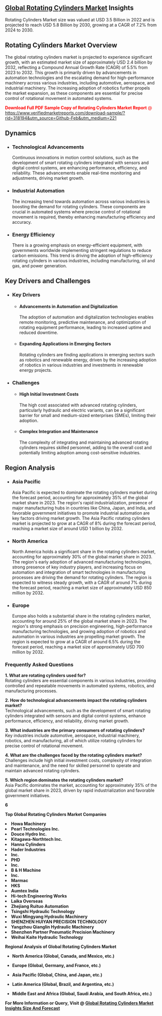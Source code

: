 <h2><a href="https://www.verifiedmarketreports.com/download-sample/?rid=318194&amp;utm_source=Github&amp;utm_medium=221" target="_blank">Global Rotating Cylinders Market</a> Insights</h2><p>Rotating Cylinders Market size was valued at USD 3.5 Billion in 2022 and is projected to reach USD 5.8 Billion by 2030, growing at a CAGR of 7.2% from 2024 to 2030.</p><p> <h2>Rotating Cylinders Market Overview</h2> <p>The global rotating cylinders market is projected to experience significant growth, with an estimated market size of approximately USD 2.4 billion by 2032, reflecting a Compound Annual Growth Rate (CAGR) of 5.5% from 2023 to 2032. This growth is primarily driven by advancements in automation technologies and the escalating demand for high-performance machinery across various industries, including automotive, aerospace, and industrial machinery. The increasing adoption of robotics further propels the market expansion, as these components are essential for precise control of rotational movement in automated systems. </p> <p><p><span class=""><span style="color: #ff0000;"><strong>Download Full PDF Sample Copy of Rotating Cylinders Market Report</strong> @ </span><a href="https://www.verifiedmarketreports.com/download-sample/?rid=318194&amp;utm_source=Github-Feb&amp;utm_medium=221" target="_blank">https://www.verifiedmarketreports.com/download-sample/?rid=318194&amp;utm_source=Github-Feb&amp;utm_medium=221</a></span></p></p> <h2>Dynamics</h2> <ul> <li><h3>Technological Advancements</h3> <p>Continuous innovations in motion control solutions, such as the development of smart rotating cylinders integrated with sensors and digital control systems, are enhancing performance, efficiency, and reliability. These advancements enable real-time monitoring and adjustments, driving market growth. </p> </li> <li><h3>Industrial Automation</h3> <p>The increasing trend towards automation across various industries is boosting the demand for rotating cylinders. These components are crucial in automated systems where precise control of rotational movement is required, thereby enhancing manufacturing efficiency and accuracy. </p> </li> <li><h3>Energy Efficiency</h3> <p>There is a growing emphasis on energy-efficient equipment, with governments worldwide implementing stringent regulations to reduce carbon emissions. This trend is driving the adoption of high-efficiency rotating cylinders in various industries, including manufacturing, oil and gas, and power generation. </p> </li> </ul> <h2>Key Drivers and Challenges</h2> <ul> <li><h3>Key Drivers</h3> <ul> <li><h4>Advancements in Automation and Digitalization</h4> <p>The adoption of automation and digitalization technologies enables remote monitoring, predictive maintenance, and optimization of rotating equipment performance, leading to increased uptime and reduced downtime. </p> </li> <li><h4>Expanding Applications in Emerging Sectors</h4> <p>Rotating cylinders are finding applications in emerging sectors such as robotics and renewable energy, driven by the increasing adoption of robotics in various industries and investments in renewable energy projects. </p> </li> </ul> </li> <li><h3>Challenges</h3> <ul> <li><h4>High Initial Investment Costs</h4> <p>The high cost associated with advanced rotating cylinders, particularly hydraulic and electric variants, can be a significant barrier for small and medium-sized enterprises (SMEs), limiting their adoption. </p> </li> <li><h4>Complex Integration and Maintenance</h4> <p>The complexity of integrating and maintaining advanced rotating cylinders requires skilled personnel, adding to the overall cost and potentially limiting adoption among cost-sensitive industries. </p> </li> </ul> </li> </ul> <h2>Region Analysis</h2> <ul> <li><h3>Asia Pacific</h3> <p>Asia Pacific is expected to dominate the rotating cylinders market during the forecast period, accounting for approximately 35% of the global market share in 2023. The region's rapid industrialization, presence of major manufacturing hubs in countries like China, Japan, and India, and favorable government initiatives to promote industrial automation are key factors driving market growth. The Asia Pacific rotating cylinders market is projected to grow at a CAGR of 8% during the forecast period, reaching a market size of around USD 1 billion by 2032. </p> </li> <li><h3>North America</h3> <p>North America holds a significant share in the rotating cylinders market, accounting for approximately 30% of the global market share in 2023. The region's early adoption of advanced manufacturing technologies, strong presence of key industry players, and increasing focus on automation and integration of smart technologies in manufacturing processes are driving the demand for rotating cylinders. The region is expected to witness steady growth, with a CAGR of around 7% during the forecast period, reaching a market size of approximately USD 850 million by 2032. </p> </li> <li><h3>Europe</h3> <p>Europe also holds a substantial share in the rotating cylinders market, accounting for around 25% of the global market share in 2023. The region's strong emphasis on precision engineering, high-performance manufacturing technologies, and growing adoption of robotics and automation in various industries are propelling market growth. The region is expected to grow at a CAGR of around 6.5% during the forecast period, reaching a market size of approximately USD 700 million by 2032. </p> </li> </ul> <h3>Frequently Asked Questions</h3> <p><strong>1. What are rotating cylinders used for?</strong><br>Rotating cylinders are essential components in various industries, providing controlled and repeatable movements in automated systems, robotics, and manufacturing processes. </p> <p><strong>2. How do technological advancements impact the rotating cylinders market?</strong><br>Technological advancements, such as the development of smart rotating cylinders integrated with sensors and digital control systems, enhance performance, efficiency, and reliability, driving market growth. </p> <p><strong>3. What industries are the primary consumers of rotating cylinders?</strong><br>Key industries include automotive, aerospace, industrial machinery, robotics, and manufacturing, all of which utilize rotating cylinders for precise control of rotational movement. </p> <p><strong>4. What are the challenges faced by the rotating cylinders market?</strong><br>Challenges include high initial investment costs, complexity of integration and maintenance, and the need for skilled personnel to operate and maintain advanced rotating cylinders. </p> <p><strong>5. Which region dominates the rotating cylinders market?</strong><br>Asia Pacific dominates the market, accounting for approximately 35% of the global market share in 2023, driven by rapid industrialization and favorable government initiatives. </p> <p><strong>6</p><p><strong>Top Global Rotating Cylinders Market Companies</strong></p><div data-test-id=""><p><li>Howa Machinery</li><li> Pearl Technologies Inc.</li><li> Douce Hydro Inc.</li><li> Kitagawa-Northtech Inc.</li><li> Hanna Cylinders</li><li> Hader Industries</li><li> Inc.</li><li> PHD</li><li> Inc.</li><li> B & H Machine</li><li> Inc.</li><li> Marmac</li><li> HKS</li><li> Aumtex India</li><li> Hi-tech Engineering Works</li><li> Laika Overseas</li><li> Zhejiang Ruituo Automation</li><li> Tsingshi Hydraulic Technology</li><li> Wuxi Mingyang Hydraulic Machinery</li><li> SHENZHEN HUIYAN PRECISION TECHNOLOGY</li><li> Yangzhou Qianglin Hydraulic Machinery</li><li> Shenzhen Partner Pneumatic Precision Machinery</li><li> Weihai Kaite Hydraulic Technology</li></p><div><strong>Regional Analysis of&nbsp;Global Rotating Cylinders Market</strong></div><ul><li dir="ltr"><p dir="ltr">North America&nbsp;(Global, Canada, and Mexico, etc.)</p></li><li dir="ltr"><p dir="ltr">Europe (Global, Germany, and France, etc.)</p></li><li dir="ltr"><p dir="ltr">Asia Pacific&nbsp;(Global, China, and Japan, etc.)</p></li><li dir="ltr"><p dir="ltr">Latin America&nbsp;(Global, Brazil, and Argentina, etc.)</p></li><li dir="ltr">Middle East and Africa&nbsp;(Global, Saudi Arabia, and South Africa, etc.)</li></ul><p><strong>For More Information or Query, Visit @&nbsp;</strong><strong><a href="https://www.verifiedmarketreports.com/product/rotating-cylinders-market/?utm_source=Github&amp;utm_medium=221" target="_blank">Global Rotating Cylinders Market Insights Size And Forecast</a></strong></p></div>
